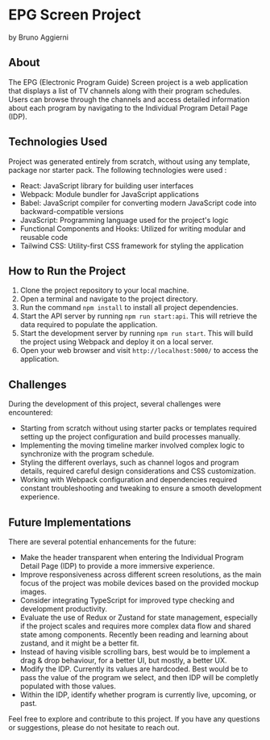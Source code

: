 # EPG Screen Project

by Bruno Aggierni

## About

The EPG (Electronic Program Guide) Screen project is a web application that displays a list of TV channels along with their program schedules. Users can browse through the channels and access detailed information about each program by navigating to the Individual Program Detail Page (IDP).

## Technologies Used

Project was generated entirely from scratch, without using any template, package nor starter pack. The following technologies were used :

- React: JavaScript library for building user interfaces
- Webpack: Module bundler for JavaScript applications
- Babel: JavaScript compiler for converting modern JavaScript code into backward-compatible versions
- JavaScript: Programming language used for the project's logic
- Functional Components and Hooks: Utilized for writing modular and reusable code
- Tailwind CSS: Utility-first CSS framework for styling the application

## How to Run the Project

1. Clone the project repository to your local machine.
2. Open a terminal and navigate to the project directory.
3. Run the command `npm install` to install all project dependencies.
4. Start the API server by running `npm run start:api`. This will retrieve the data required to populate the application.
5. Start the development server by running `npm run start`. This will build the project using Webpack and deploy it on a local server.
6. Open your web browser and visit `http://localhost:5000/` to access the application.

## Challenges

During the development of this project, several challenges were encountered:

- Starting from scratch without using starter packs or templates required setting up the project configuration and build processes manually.
- Implementing the moving timeline marker involved complex logic to synchronize with the program schedule.
- Styling the different overlays, such as channel logos and program details, required careful design considerations and CSS customization.
- Working with Webpack configuration and dependencies required constant troubleshooting and tweaking to ensure a smooth development experience.

## Future Implementations

There are several potential enhancements for the future:

- Make the header transparent when entering the Individual Program Detail Page (IDP) to provide a more immersive experience.
- Improve responsiveness across different screen resolutions, as the main focus of the project was mobile devices based on the provided mockup images.
- Consider integrating TypeScript for improved type checking and development productivity.
- Evaluate the use of Redux or Zustand for state management, especially if the project scales and requires more complex data flow and shared state among components. Recently been reading and learning about zustand, and it might be a better fit.
- Instead of having visible scrolling bars, best would be to implement a drag & drop behaviour, for a better UI, but mostly, a better UX.
- Modify the IDP. Currently its values are hardcoded. Best would be to pass the value of the program we select, and then IDP will be completly populated with those values.
- Within the IDP, identify whether program is currently live, upcoming, or past.

Feel free to explore and contribute to this project. If you have any questions or suggestions, please do not hesitate to reach out.
